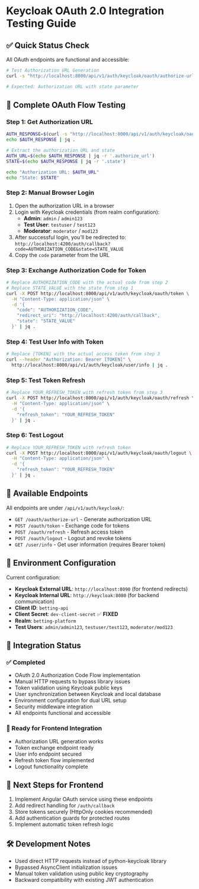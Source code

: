 # Keycloak OAuth 2.0 Integration Testing Guide

## ✅ Quick Status Check

All OAuth endpoints are functional and accessible:

```bash
# Test Authorization URL Generation
curl -s "http://localhost:8000/api/v1/auth/keycloak/oauth/authorize-url?redirect_uri=http://localhost:4200/auth/callback" | jq .

# Expected: Authorization URL with state parameter
```

## 🔄 Complete OAuth Flow Testing

### Step 1: Get Authorization URL
```bash
AUTH_RESPONSE=$(curl -s "http://localhost:8000/api/v1/auth/keycloak/oauth/authorize-url?redirect_uri=http://localhost:4200/auth/callback")
echo $AUTH_RESPONSE | jq .

# Extract the authorization URL and state
AUTH_URL=$(echo $AUTH_RESPONSE | jq -r '.authorize_url')
STATE=$(echo $AUTH_RESPONSE | jq -r '.state')

echo "Authorization URL: $AUTH_URL"
echo "State: $STATE"
```

### Step 2: Manual Browser Login
1. Open the authorization URL in a browser
2. Login with Keycloak credentials (from realm configuration):
   - **Admin**: `admin` / `admin123` 
   - **Test User**: `testuser` / `test123`
   - **Moderator**: `moderator` / `mod123`
3. After successful login, you'll be redirected to: 
   `http://localhost:4200/auth/callback?code=AUTHORIZATION_CODE&state=STATE_VALUE`
4. Copy the `code` parameter from the URL

### Step 3: Exchange Authorization Code for Token
```bash
# Replace AUTHORIZATION_CODE with the actual code from step 2
# Replace STATE_VALUE with the state from step 1
curl -X POST http://localhost:8000/api/v1/auth/keycloak/oauth/token \
  -H "Content-Type: application/json" \
  -d '{
    "code": "AUTHORIZATION_CODE",
    "redirect_uri": "http://localhost:4200/auth/callback",
    "state": "STATE_VALUE"
  }' | jq .
```

### Step 4: Test User Info with Token
```bash
# Replace [TOKEN] with the actual access token from step 3
curl --header "Authorization: Bearer [TOKEN]" \
  http://localhost:8000/api/v1/auth/keycloak/user/info | jq .
```

### Step 5: Test Token Refresh
```bash
# Replace YOUR_REFRESH_TOKEN with refresh token from step 3
curl -X POST http://localhost:8000/api/v1/auth/keycloak/oauth/refresh \
  -H "Content-Type: application/json" \
  -d '{
    "refresh_token": "YOUR_REFRESH_TOKEN"
  }' | jq .
```

### Step 6: Test Logout
```bash
# Replace YOUR_REFRESH_TOKEN with refresh token
curl -X POST http://localhost:8000/api/v1/auth/keycloak/oauth/logout \
  -H "Content-Type: application/json" \
  -d '{
    "refresh_token": "YOUR_REFRESH_TOKEN"
  }' | jq .
```

## 🎯 Available Endpoints

All endpoints are under `/api/v1/auth/keycloak/`:

- `GET /oauth/authorize-url` - Generate authorization URL
- `POST /oauth/token` - Exchange code for tokens
- `POST /oauth/refresh` - Refresh access token
- `POST /oauth/logout` - Logout and revoke tokens
- `GET /user/info` - Get user information (requires Bearer token)

## 🔧 Environment Configuration

Current configuration:
- **Keycloak External URL**: `http://localhost:8090` (for frontend redirects)
- **Keycloak Internal URL**: `http://keycloak:8080` (for backend communication)
- **Client ID**: `betting-api`
- **Client Secret**: `dev-client-secret` ✅ **FIXED**
- **Realm**: `betting-platform`
- **Test Users**: `admin/admin123`, `testuser/test123`, `moderator/mod123`

## 🏁 Integration Status

### ✅ Completed
- OAuth 2.0 Authorization Code Flow implementation
- Manual HTTP requests to bypass library issues
- Token validation using Keycloak public keys
- User synchronization between Keycloak and local database
- Environment configuration for dual URL setup
- Security middleware integration
- All endpoints functional and accessible

### 🔄 Ready for Frontend Integration
- Authorization URL generation works
- Token exchange endpoint ready
- User info endpoint secured
- Refresh token flow implemented
- Logout functionality complete

## 🚀 Next Steps for Frontend

1. Implement Angular OAuth service using these endpoints
2. Add redirect handling for `/auth/callback`
3. Store tokens securely (HttpOnly cookies recommended)
4. Add authentication guards for protected routes
5. Implement automatic token refresh logic

## 🛠 Development Notes

- Used direct HTTP requests instead of python-keycloak library
- Bypassed AsyncClient initialization issues
- Manual token validation using public key cryptography
- Backward compatibility with existing JWT authentication